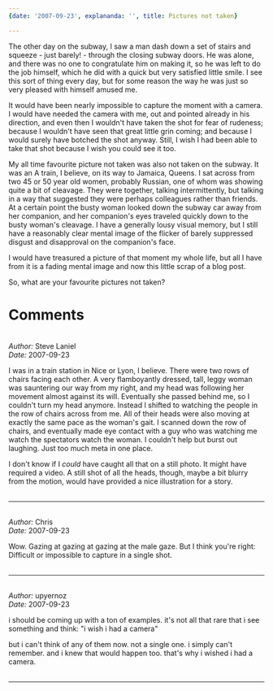 ```yaml
---
{date: '2007-09-23', explananda: '', title: Pictures not taken}

---
```

The other day on the subway, I saw a man dash down a set of stairs and squeeze - just barely! - through the closing subway doors.  He was alone, and there was no one to congratulate him on making it, so he was left to do the job himself, which he did with a quick but very satisfied little smile.  I see this sort of thing every day, but for some reason the way he was just so very pleased with himself amused me.

It would have been nearly impossible to capture the moment with a camera.  I would have needed the camera with me, out and pointed already in his direction, and even then I wouldn't have taken the shot for fear of rudeness; because I wouldn't have seen that great little grin coming; and because I would surely have botched the shot anyway.  Still, I wish I had been able to take that shot because I wish you could see it too.

My all time favourite picture not taken was also not taken on the subway.  It was an A train, I believe, on its way to Jamaica, Queens.  I sat across from two 45 or 50 year old women, probably Russian, one of whom was showing quite a bit of cleavage.  They were together, talking intermittently, but talking in a way that suggested they were perhaps colleagues rather than friends.  At a certain point the busty woman looked down the subway car away from her companion, and her companion's eyes traveled quickly down to the busty woman's cleavage.  I have a generally lousy visual memory, but I still have a reasonably clear mental image of the flicker of barely suppressed disgust and disapproval on the companion's face.

I would have treasured a picture of that moment my whole life, but all I have from it is a fading mental image and now this little scrap of a blog post.

So, what are your favourite pictures not taken?


<h1>Comments</h1>


<br/>
<em>Author:</em> Steve Laniel
<br/><em>Date:</em> 2007-09-23

I was in a train station in Nice or Lyon, I believe. There were two rows of chairs facing each other. A very flamboyantly dressed, tall, leggy woman was sauntering our way from my right, and my head was following her movement almost against its will. Eventually she passed behind me, so I couldn't turn my head anymore. Instead I shifted to watching the people in the row of chairs across from me. All of their heads were also moving at exactly the same pace as the woman's gait. I scanned down the row of chairs, and eventually made eye contact with a guy who was watching me watch the spectators watch the woman. I couldn't help but burst out laughing. Just too much meta in one place.

I don't know if I *could* have caught all that on a still photo. It might have required a video. A still shot of all the heads, though, maybe a bit blurry from the motion, would have provided a nice illustration for a story.
<br/>
<br/>

*******************************************************************************



<br/>
<em>Author:</em> Chris
<br/><em>Date:</em> 2007-09-23

Wow.  Gazing at gazing at gazing at the male gaze.  But I think you're right: Difficult or impossible to capture in a single shot.
<br/>
<br/>

*******************************************************************************



<br/>
<em>Author:</em> upyernoz
<br/><em>Date:</em> 2007-09-23

i should be coming up with a ton of examples. it's not all that rare that i see something and think: "i wish i had a camera"

but i can't think of any of them now. not a single one. i simply can't remember. and i knew that would happen too. that's why i wished i had a camera.
<br/>
<br/>

*******************************************************************************
